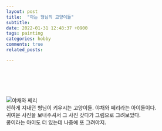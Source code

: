 ```yaml
---
layout: post
title:  "아는 형님의 고양이들"
subtitle:
date: 2022-01-31 12:48:37 +0900
tags: painting
categories: hobby
comments: true
related_posts:

---
```


### <br/>
<br/>

![야채와 쩨리](https://github.com/wookikim95/wookikim95.github.io/blob/main/assets/img/hobby/painting/Cats_2022-01-30.jpg?raw=true)
<br/>
친하게 지내던 형님이 키우시는 고양이들. 야채와 쩨리라는 아이들이다.<br/>
귀여운 사진을 보내주셔서 그 사진 갖다가 그림으로 그려보았다.<br/>
콩이라는 아이도 더 있는데 나중에 또 그려야지.<br/>